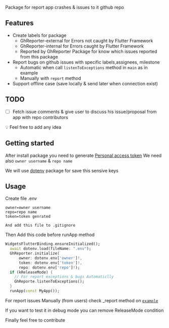 <!--
This README describes the package. If you publish this package to pub.dev,
this README's contents appear on the landing page for your package.

For information about how to write a good package README, see the guide for
[writing package pages](https://dart.dev/guides/libraries/writing-package-pages).

For general information about developing packages, see the Dart guide for
[creating packages](https://dart.dev/guides/libraries/create-library-packages)
and the Flutter guide for
[developing packages and plugins](https://flutter.dev/developing-packages).
-->

Package for report app crashes & issues to it github repo

## Features
- Create labels for package
	- GhReporter-external for Errors not caught by Flutter Framework
	- GhReporter-internal for Errors caught by Flutter Framework
  - Reported by GhReporter Package for know which issues reported from this package
- Report bugs on github issues with specific labels,assignees, milestone
  - Automatic when call `listenToExceptions` method in `main` as in example
  - Manually with `report` method
- Support offline case (save locally & send later when connection exist)

## TODO
- [ ] Fetch issue comments & give user to discuss his issue/proposal from app with repo contributors

💡 Feel free to add any idea 

## Getting started

After install package you need to generate [Personal access token](https://docs.github.com/en/authentication/keeping-your-account-and-data-secure/creating-a-personal-access-token)
We need also `owner username` & `repo name`

We will use [dotenv](https://pub.dev/packages/flutter_dotenv) package for save this sensive keys
## Usage
Create file .env
```
owner=owner username
repo=repo name
token=token genrated
```
```And add this file to .gitignore```

Then Add this code before runApp method
```dart
WidgetsFlutterBinding.ensureInitialized();
  await dotenv.load(fileName: ".env");
  GhReporter.initialize(
      owner: dotenv.env['owner']!,
      token: dotenv.env['token']!,
      repo: dotenv.env['repo']!);
  if (kReleaseMode) {
    // For report exceptions & bugs Automaticlly
    GhReporte.listenToExceptions();
  }
  runApp(const MyApp());
```
For report issues Manually (from users) check _report method on [`example`](example/lib/main.dart)

If you want to test it in debug mode you can remove ReleaseMode condition

Finally feel free to contribute 